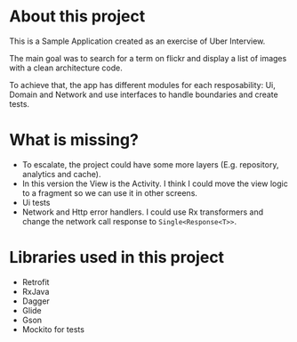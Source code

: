 # About this project 

This is a Sample Application created as an exercise of Uber Interview.

The main goal was to search for a term on flickr and display a list of images with a clean architecture code.

To achieve that, the app has different modules for each resposability: Ui, Domain and Network and use interfaces to handle boundaries and create tests. 

# What is missing?

* To escalate, the project could have some more layers (E.g. repository, analytics and cache). 
* In this version the View is the Activity. I think I could move the view logic to a fragment so we can use it in other screens.
* Ui tests
* Network and Http error handlers. I could use Rx transformers and change the network call response to `Single<Response<T>>`.

# Libraries used in this project

* Retrofit
* RxJava
* Dagger
* Glide
* Gson
* Mockito for tests

